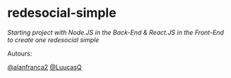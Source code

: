 # redesocial-simple

*Starting project with Node.JS in the Back-End & React.JS in the Front-End to create one redesocial simple*


Autours:

[@alanfranca2](https://github.com/alanfranca2)
[@LuucasQ](https://github.com/LuucasQ)
